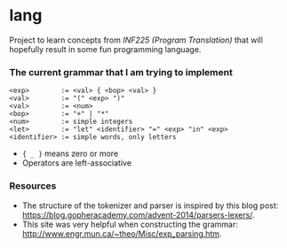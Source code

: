 # lang
Project to learn concepts from *INF225 (Program Translation)* that will hopefully result in some fun programming language.

### The current grammar that I am trying to implement
```
<exp>        := <val> { <bop> <val> }
<val>        := "(" <exp> ")"
<val>        := <num>
<bop>        := "+" | "*"
<num>        := simple integers
<let>        := "let" <identifier> "=" <exp> "in" <exp>
<identifier> := simple words, only letters
```

- `{ _ }` means zero or more
- Operators are left-associative

### Resources
- The structure of the tokenizer and parser is inspired by this blog post: https://blog.gopheracademy.com/advent-2014/parsers-lexers/.
- This site was very helpful when constructing the grammar: http://www.engr.mun.ca/~theo/Misc/exp_parsing.htm.
